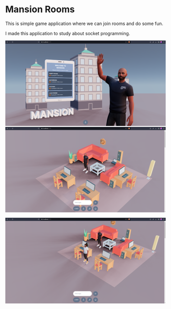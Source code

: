 # Mansion Rooms

This is simple game application where we can join rooms and do some fun.

I made this application to study about socket programming.

![lobby](./images/lobby.png)
![Party Room](./images/partyRoom.png)

![Party Room](./images/partyRoom2.png)
